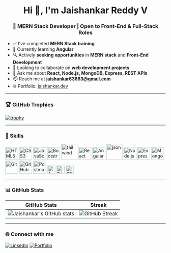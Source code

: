 <h1 align="center">Hi 👋, I'm Jaishankar Reddy V</h1>
<h3 align="center">🚀 MERN Stack Developer | Open to Front-End & Full-Stack Roles </h3>

- ✅ I’ve completed **MERN Stack training**
- 🌱 Currently learning **Angular**
- 🔍 Actively **seeking opportunities** in **MERN stack** and **Front-End Development**
- 👯 Looking to collaborate on **web development projects**
- 💬 Ask me about **React, Node.js, MongoDB, Express, REST APIs**
- 📫 Reach me at **jaishankar63663@gmail.com**
- 🌐 Portfolio: [jaishankar.dev](https://portfolio-ooow.onrender.com/)

---

### 🏆 GitHub Trophies

[![trophy](https://github-profile-trophy.vercel.app/?username=jaishankarreddy&theme=onedark&margin-w=15)](https://github.com/ryo-ma/github-profile-trophy)


---


### 💼 Skills

<p align="left">
  <!-- Frontend -->
  <img src="https://cdn.jsdelivr.net/gh/devicons/devicon/icons/html5/html5-original.svg" height="40" alt="HTML5" />
  <img src="https://cdn.jsdelivr.net/gh/devicons/devicon/icons/css3/css3-original.svg" height="40" alt="CSS3" />
  <img src="https://cdn.jsdelivr.net/gh/devicons/devicon/icons/javascript/javascript-original.svg" height="40" alt="JavaScript" />
  <img src="https://cdn.jsdelivr.net/gh/devicons/devicon/icons/bootstrap/bootstrap-original.svg" height="40" alt="Bootstrap" />
<img src='https://user-images.githubusercontent.com/40886278/175328790-f03e7e46-58ea-4390-adfa-b9e6974a7f2c.png' width='50' height='50' alt='tailwind' />
  <img src="https://cdn.jsdelivr.net/gh/devicons/devicon/icons/react/react-original.svg" height="40" alt="React" />
  <img src="https://cdn.jsdelivr.net/gh/devicons/devicon/icons/angular/angular-original.svg" height="40" alt="Angular" />
  <img src='https://user-images.githubusercontent.com/40886278/175330032-152f61ce-6aae-44bb-b89e-ba86c0714485.png' width='50' height='50' alt='json' />

  <!-- Backend -->
  <img src="https://cdn.jsdelivr.net/gh/devicons/devicon/icons/nodejs/nodejs-original.svg" height="40" alt="Node.js" />
  <img src="https://cdn.jsdelivr.net/gh/devicons/devicon/icons/express/express-original.svg" height="40" alt="Express.js" />
  <img src="https://cdn.jsdelivr.net/gh/devicons/devicon/icons/mongodb/mongodb-original.svg" height="40" alt="MongoDB" />

  <!-- Tools -->
  <img src="https://cdn.jsdelivr.net/gh/devicons/devicon/icons/git/git-original.svg" height="40" alt="Git" />
  <img src="https://cdn.jsdelivr.net/gh/devicons/devicon/icons/github/github-original.svg" height="40" alt="GitHub" />
  <img src="https://cdn.jsdelivr.net/gh/devicons/devicon/icons/postman/postman-original.svg" height="40" alt="Postman" />

  <!-- Other -->
  <img src="https://img.shields.io/badge/Agile-Project%20Mgmt-blue?style=flat-square" height="25" alt="Agile" />
  <img src="https://img.shields.io/badge/EJS-Embedded%20JS-yellow?style=flat-square" height="25" alt="EJS" />
  <img src="https://img.shields.io/badge/REST%20APIs-Backend-green?style=flat-square" height="25" alt="REST APIs" />
</p>

---

### 📊 GitHub Stats

| GitHub Stats | Streak |
|--------------|--------|
| ![Jaishankar's GitHub stats](https://github-readme-stats.vercel.app/api?username=jaishankarreddy&show_icons=true&theme=radical) | ![GitHub Streak](https://github-readme-streak-stats.herokuapp.com/?user=jaishankarreddy&theme=radical) |

---

### 🌐 Connect with me

[![LinkedIn](https://img.shields.io/badge/-LinkedIn-blue?style=flat-square&logo=linkedin)](https://www.linkedin.com/in/jaishankar-reddy-9a65ab314/)
[![Portfolio](https://img.shields.io/badge/-Portfolio-000?style=flat-square&logo=vercel&logoColor=white)](https://portfolio-ooow.onrender.com/)


